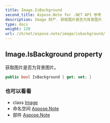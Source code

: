 ```yaml
---
title: Image.IsBackground
second_title: Aspose.Note for .NET API 参考
description: Image 财产. 获取图片是否为背景图片
type: docs
weight: 120
url: /zh/net/aspose.note/image/isbackground/
---
```

## Image.IsBackground property

获取图片是否为背景图片。

```csharp
public bool IsBackground { get; set; }
```

### 也可以看看

* class [Image](../)
* 命名空间 [Aspose.Note](../../image/)
* 部件 [Aspose.Note](../../../)


